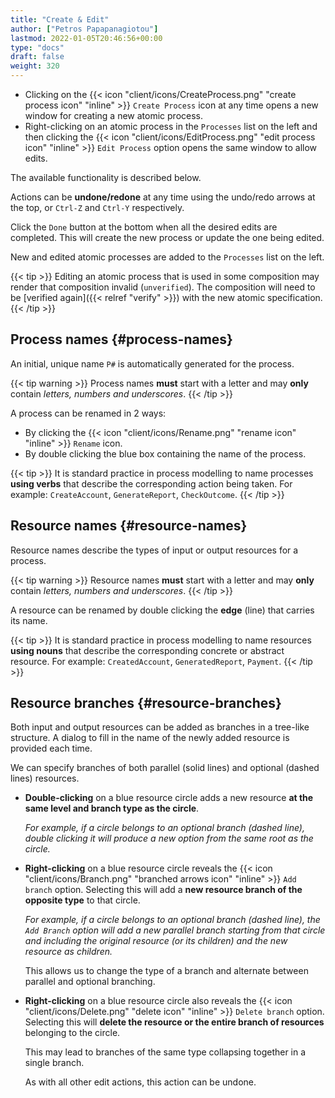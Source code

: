 ```yaml
---
title: "Create & Edit"
author: ["Petros Papapanagiotou"]
lastmod: 2022-01-05T20:46:56+00:00
type: "docs"
draft: false
weight: 320
---
```


-   Clicking on the {{< icon "client/icons/CreateProcess.png" "create process icon" "inline" >}} `Create Process` icon at any time opens a new window for creating a new atomic process.
-   Right-clicking on an atomic process in the `Processes` list on the left and then clicking the {{< icon "client/icons/EditProcess.png" "edit process icon" "inline" >}} `Edit Process` option opens the same window to allow edits.

The available functionality is described below.

Actions can be **undone/redone** at any time using the undo/redo arrows at the top, or `Ctrl-Z` and `Ctrl-Y` respectively.

Click the `Done` button at the bottom when all the desired edits are completed. This will create the new process or update the one being edited.

New and edited atomic processes are added to the `Processes` list on the left.

{{< tip >}}
Editing an atomic process that is used in some composition may render that composition invalid (`unverified`). The composition will need to be [verified again]({{< relref "verify" >}}) with the new atomic specification.
{{< /tip >}}


## Process names {#process-names}

An initial, unique name `P#` is automatically generated for the process.

{{< tip warning >}}
Process names **must** start with a letter and may **only** contain _letters, numbers and underscores_.
{{< /tip >}}

A process can be renamed in 2 ways:

-   By clicking the {{< icon "client/icons/Rename.png" "rename icon" "inline" >}} `Rename` icon.
-   By double clicking the blue box containing the name of the process.

{{< tip >}}
It is standard practice in process modelling to name processes **using verbs** that describe the corresponding action being taken. For example: `CreateAccount`, `GenerateReport`, `CheckOutcome`.
{{< /tip >}}


## Resource names {#resource-names}

Resource names describe the types of input or output resources for a process.

{{< tip warning >}}
Resource names **must** start with a letter and may **only** contain _letters, numbers and underscores_.
{{< /tip >}}

A resource can be renamed by double clicking the **edge** (line) that carries its name.

{{< tip >}}
It is standard practice in process modelling to name resources **using nouns** that describe the corresponding concrete or abstract resource. For example: `CreatedAccount`, `GeneratedReport`, `Payment`.
{{< /tip >}}


## Resource branches {#resource-branches}

Both input and output resources can be added as branches in a tree-like structure. A dialog to fill in the name of the newly added resource is provided each time.

We can specify branches of both parallel (solid lines) and optional (dashed lines) resources.

-   **Double-clicking** on a blue resource circle adds a new resource **at the same level and branch type as the circle**.

    _For example, if a circle belongs to an optional branch (dashed line), double clicking it will produce a new option from the same root as the circle._

-   **Right-clicking** on a blue resource circle reveals the {{< icon "client/icons/Branch.png" "branched arrows icon" "inline" >}} `Add branch` option. Selecting this will add a **new resource branch of the opposite type** to that circle.

    _For example, if a circle belongs to an optional branch (dashed line), the `Add Branch` option will add a new parallel branch starting from that circle and including the original resource (or its children) and the new resource as children._

    This allows us to change the type of a branch and alternate between parallel and optional branching.

-   **Right-clicking** on a blue resource circle also reveals the {{< icon "client/icons/Delete.png" "delete icon" "inline" >}} `Delete branch` option. Selecting this will **delete the resource or the entire branch of resources** belonging to the circle.

    This may lead to branches of the same type collapsing together in a single branch.

    As with all other edit actions, this action can be undone.